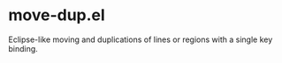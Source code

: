move-dup.el
===========

Eclipse-like moving and duplications of lines or regions with a single key binding.
